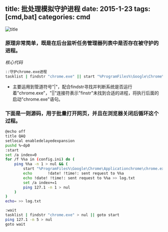 title: 批处理模拟守护进程
date: 2015-1-23
tags: [cmd,bat]
categories: cmd
---

![title](/img/title/2.jpg)
### 原理非常简单，既是在后台监听任务管理器列表中是否存在被守护的进程。

_核心代码_

```Bash
::守护chrome.exe进程
tasklist | findstr "chrome.exe" || start "%ProgramFiles%\Google\Chrome\Applicationchrome\chrome.exe"
```

+ 主要运用到管道符号"|"，配合findstr寻找并判断系统是否运行着"chrome.exe"，"||"连接符表示"finstr"未找到合适的进程，将执行后面的启动"chrome.exe"语句。

<!--more-->

### 下面是一则源码，用于批量打开网页，并且在浏览器关闭后循环这个过程。

```Bash
@echo off
title QAQ
setlocal enabledelayedexpansion
pushd %~dp0
:start
set /a index=0
for /f %%a in (config.ini) do (
	ping %%a -n 1 > nul && (
		start "%ProgramFiles%\Google\Chrome\Applicationchrome\chrome.exe" http://%%a
		echo 	   !date! !time!: sent request to %%a
		echo !date! !time!: sent request to %%a >> log.txt
		set /a index+=1
		ping 127.1 -n 1 > nul
	)
)
echo= >> log.txt

:wait
tasklist | findstr "chrome.exe" > nul || goto start
ping 127.1 -n 5 > nul
goto wait
```